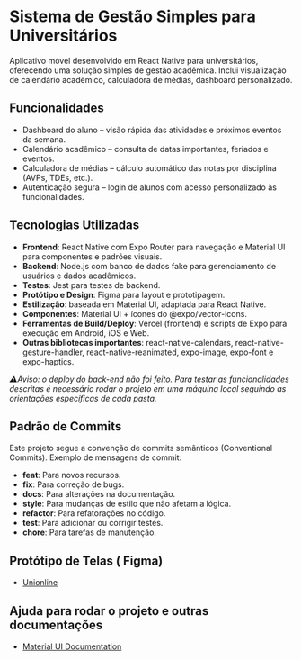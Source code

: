 
# Sistema de Gestão Simples para Universitários

Aplicativo móvel desenvolvido em React Native para universitários, oferecendo uma solução simples de gestão acadêmica. Inclui visualização de calendário acadêmico, calculadora de médias, dashboard personalizado.

## Funcionalidades

- Dashboard do aluno – visão rápida das atividades e próximos eventos da semana.
- Calendário acadêmico – consulta de datas importantes, feriados e eventos.
- Calculadora de médias – cálculo automático das notas por disciplina (AVPs, TDEs, etc.).
- Autenticação segura – login de alunos com acesso personalizado às funcionalidades.

## Tecnologias Utilizadas

- **Frontend**: React Native com Expo Router para navegação e Material UI para componentes e padrões visuais.
- **Backend**: Node.js com banco de dados fake para gerenciamento de usuários e dados acadêmicos.
- **Testes**: Jest para testes de backend.
- **Protótipo e Design**: Figma para layout e prototipagem.
- **Estilização**: baseada em Material UI, adaptada para React Native.
- **Componentes**: Material UI + ícones do @expo/vector-icons.
- **Ferramentas de Build/Deploy**: Vercel (frontend) e scripts de Expo para execução em Android, iOS e Web.
- **Outras bibliotecas importantes**: react-native-calendars, react-native-gesture-handler, react-native-reanimated, expo-image, expo-font e expo-haptics.


*⚠️Aviso: o deploy do back-end não foi feito. Para testar as funcionalidades descritas é necessário rodar  o projeto em uma máquina local seguindo as orientações específicas de cada pasta.*

## Padrão de Commits

Este projeto segue a convenção de commits semânticos (Conventional Commits). Exemplo de mensagens de commit:

- **feat**: Para novos recursos.
- **fix**: Para correção de bugs.
- **docs**: Para alterações na documentação.
- **style**: Para mudanças de estilo que não afetam a lógica.
- **refactor**: Para refatorações no código.
- **test**: Para adicionar ou corrigir testes.
- **chore**: Para tarefas de manutenção.

## Protótipo de Telas ( Figma)

- [Unionline](https://www.figma.com/design/PGBIiEzUYWHXOFDcv8CYxM/Uni-Online---App?node-id=0-1&p=f&t=EYtZWpgoLKvo1VS8-0)

## Ajuda para rodar o projeto e outras documentações

- [Material UI Documentation](https://mui.com/material-ui/getting-started/)
